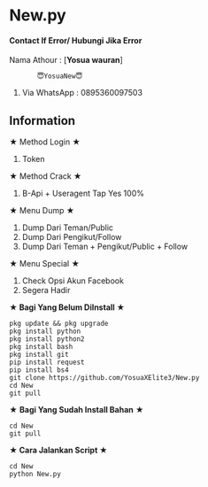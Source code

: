 # New.py
#### Contact If Error/ Hubungi Jika Error
>
Nama Athour : [**Yosua wauran**]

           😇YosuaNew😇

>
1. Via WhatsApp : 0895360097503
>

## Information
★ Method Login ★
>
1. Token
>
★ Method Crack ★
>
1. B-Api + Useragent Tap Yes 100%
>
★ Menu Dump ★
>
1. Dump Dari Teman/Public
2. Dump Dari Pengikut/Follow
3. Dump Dari Teman + Pengikut/Public + Follow
>
★ Menu Special ★
1. Check Opsi Akun Facebook
2. Segera Hadir
>
**★ Bagi Yang Belum DiInstall ★**
>
```
pkg update && pkg upgrade
pkg install python
pkg install python2
pkg install bash
pkg install git
pip install request
pip install bs4
git clone https://github.com/YosuaXElite3/New.py
cd New
git pull
```
>
★ **Bagi Yang Sudah Install Bahan** ★
>
```
cd New
git pull
```
>
**★ Cara Jalankan Script ★**
>
```
cd New
python New.py
```

